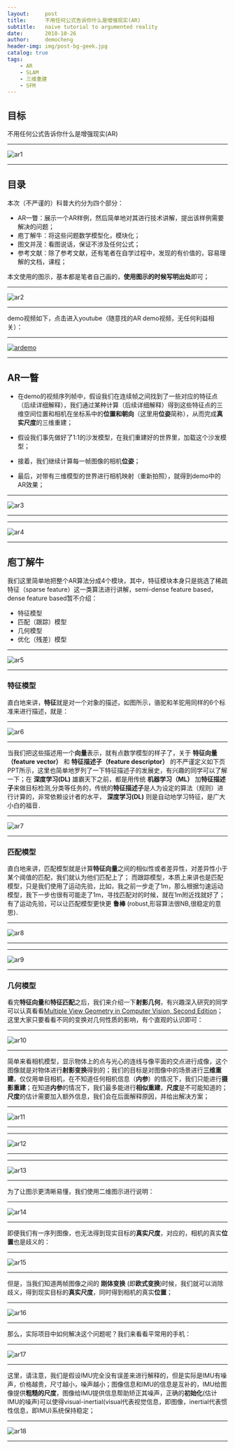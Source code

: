 ```yaml
---
layout:     post
title:      不用任何公式告诉你什么是增强现实(AR)
subtitle:   naive tutorial to argumented reality
date:       2018-10-26
author:     democheng
header-img: img/post-bg-geek.jpg
catalog: true
tags:
    - AR
    - SLAM
    - 三维重建
    - SFM
---
```


## 目标

不用任何公式告诉你什么是增强现实(AR)

---

![ar1](https://github.com/democheng/democheng.github.io/raw/master/img/ar/ar1.png)

---

## 目录
本次（不严谨的）科普大约分为四个部分：
- AR一瞥：展示一个AR样例，然后简单地对其进行技术讲解，提出该样例需要解决的问题；
- 庖丁解牛：将这些问题数学模型化，模块化；
- 图文并茂：看图说话，保证不涉及任何公式；
- 参考文献：除了参考文献，还有笔者在自学过程中，发现的有价值的，容易理解的文档，课程；

本文使用的图示，基本都是笔者自己画的，**使用图示的时候写明出处**即可；

---

![ar2](https://github.com/democheng/democheng.github.io/raw/master/img/ar/ar2.png)

---

demo视频如下，点击进入youtube（随意找的AR demo视频，无任何利益相关）：

---

[![ardemo](https://github.com/democheng/democheng.github.io/raw/master/img/ar/ar_demo.png)](https://www.youtube.com/watch?v=_WRul7mvnqY)

---

## AR一瞥
- 在demo的视频序列帧中，假设我们在连续帧之间找到了一些对应的特征点（后续详细解释），我们通过某种计算（后续详细解释）得到这些特征点的三维空间位置和相机在坐标系中的**位置和朝向**（这里用**位姿**简称），从而完成**真实尺度**的三维重建；

- 假设我们事先做好了1:1的沙发模型，在我们重建好的世界里，加载这个沙发模型；

- 接着，我们继续计算每一帧图像的相机**位姿**；

- 最后，对带有三维模型的世界进行相机映射（重新拍照），就得到demo中的AR效果；


---

![ar3](https://github.com/democheng/democheng.github.io/raw/master/img/ar/ar3.png)

---

---

![ar4](https://github.com/democheng/democheng.github.io/raw/master/img/ar/ar4.png)

---

## 庖丁解牛

我们这里简单地把整个AR算法分成4个模块，其中，特征模块本身只是挑选了稀疏特征（sparse feature）这一类算法进行讲解，semi-dense feature based，dense feature based暂不介绍：
- 特征模型
- 匹配（跟踪）模型
- 几何模型
- 优化（残差）模型

---

![ar5](https://github.com/democheng/democheng.github.io/raw/master/img/ar/ar5.png)

---

### 特征模型
直白地来讲，**特征**就是对一个对象的描述，如图所示，骆驼和羊驼用同样的6个标准来进行描述，就是：

---

![ar6](https://github.com/democheng/democheng.github.io/raw/master/img/ar/ar6.png)

---

当我们把这些描述用一个**向量**表示，就有点数学模型的样子了，关于 **特征向量（feature vector）** 和 **特征描述子（feature descriptor）** 的不严谨定义如下页PPT所示，这里也简单地罗列了一下特征描述子的发展史，有兴趣的同学可以了解一下；在 **深度学习(DL)** 雄霸天下之前，都是用传统 **机器学习（ML）** 加**特征描述子**来做目标检测,分类等任务的，传统的**特征描述子**是人为设定的算法（规则）进行计算的，非常依赖设计者的水平， **深度学习(DL)** 则是自动地学习特征，是广大小白的福音．

---

![ar7](https://github.com/democheng/democheng.github.io/raw/master/img/ar/ar7.png)

---

### 匹配模型
直白地来讲，匹配模型就是计算**特征向量**之间的相似性或者差异性，对差异性小于某个阈值的匹配，我们就认为他们匹配上了；
而跟踪模型，本质上来讲也是匹配模型，只是我们使用了运动先验，比如，我之前一步走了1m，那么根据匀速运动模型，我下一步也很有可能走了1m，寻找匹配对的时候，就在1m附近找就好了；有了运动先验，可以让匹配模型更快更 **鲁棒** (robust,形容算法很NB,很稳定的意思)．

---

![ar8](https://github.com/democheng/democheng.github.io/raw/master/img/ar/ar8.png)

---

---

![ar9](https://github.com/democheng/democheng.github.io/raw/master/img/ar/ar9.png)

---

### 几何模型
看完**特征向量**和**特征匹配**之后，我们来介绍一下**射影几何**，有兴趣深入研究的同学可以认真看看[Multiple View Geometry in Computer Vision, Second Edition](http://cvrs.whu.edu.cn/downloads/ebooks/Multiple%20View%20Geometry%20in%20Computer%20Vision%20(Second%20Edition).pdf)；这里大家只要看看不同的变换对几何性质的影响，有个直观的认识即可：

---

![ar10](https://github.com/democheng/democheng.github.io/raw/master/img/ar/ar10.png)

---

简单来看相机模型，显示物体上的点与光心的连线与像平面的交点进行成像，这个图像就是对物体进行**射影变换**得到的；我们的目标是对图像中的场景进行**三维重建**，仅仅用单目相机，在不知道任何相机信息（**内参**）的情况下，我们只能进行**摄影重建**；在知道**内参**的情况下，我们最多能进行**相似重建**，**尺度**是不可能知道的；**尺度**的估计需要加入额外信息，我们会在后面解释原因，并给出解决方案；

---

![ar11](https://github.com/democheng/democheng.github.io/raw/master/img/ar/ar11.png)

---

---

![ar12](https://github.com/democheng/democheng.github.io/raw/master/img/ar/ar12.png)

---

---

![ar13](https://github.com/democheng/democheng.github.io/raw/master/img/ar/ar13.png)

---

为了让图示更清晰易懂，我们使用二维图示进行说明：

---

![ar14](https://github.com/democheng/democheng.github.io/raw/master/img/ar/ar14.png)

---

即便我们有一序列图像，也无法得到现实目标的**真实尺度**，对应的，相机的真实**位置**也是歧义的：

---

![ar15](https://github.com/democheng/democheng.github.io/raw/master/img/ar/ar15.png)

---

但是，当我们知道两帧图像之间的 **刚体变换** (即**欧式变换**)时候，我们就可以消除歧义，得到现实目标的**真实尺度**，同时得到相机的真实**位置**；

---

![ar16](https://github.com/democheng/democheng.github.io/raw/master/img/ar/ar16.png)

---

那么，实际项目中如何解决这个问题呢？我们来看看平常用的手机：

---

![ar17](https://github.com/democheng/democheng.github.io/raw/master/img/ar/ar17.png)

---

这里，请注意，我们是假设IMU完全没有误差来进行解释的，但是实际是IMU有噪声，价格越贵，尺寸越小，噪声越小；图像信息和IMU的信息是互补的，IMU给图像提供**粗糙的尺度**，图像给IMU提供信息帮助矫正其噪声，正确的**初始化**(估计IMU的噪声)可以使得visual-inertial(visual代表视觉信息，即图像，inertial代表惯性信息，即IMU)系统保持稳定；

---

![ar18](https://github.com/democheng/democheng.github.io/raw/master/img/ar/ar18.png)

---

